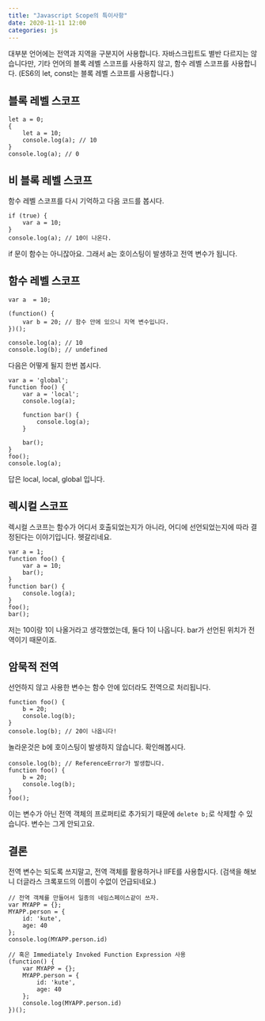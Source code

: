 ```yaml
---
title: "Javascript Scope의 특이사항"
date: 2020-11-11 12:00
categories: js
---
```


대부분 언어에는 전역과 지역을 구분지어 사용합니다. 자바스크립트도 별반 다르지는 않습니다만, 기타 언어의 블록 레벨 스코프를 사용하지 않고, 함수 레벨 스코프를 사용합니다. (ES6의 let, const는 블록 레벨 스코프를 사용합니다.)


## 블록 레벨 스코프

```
let a = 0;
{
    let a = 10;
    console.log(a); // 10
}
console.log(a); // 0
```

## 비 블록 레벨 스코프

함수 레벨 스코프를 다시 기억하고 다음 코드를 봅시다.
```
if (true) {
    var a = 10;
}
console.log(a); // 10이 나온다.
```
if 문이 함수는 아니잖아요. 그래서 a는 호이스팅이 발생하고 전역 변수가 됩니다.


## 함수 레벨 스코프

```
var a  = 10;

(function() {
    var b = 20; // 함수 안에 있으니 지역 변수입니다.
})();

console.log(a); // 10
console.log(b); // undefined

```

다음은 어떻게 될지 한번 봅시다.

```
var a = 'global';
function foo() {
    var a = 'local';
    console.log(a);
    
    function bar() {
        console.log(a);
    }

    bar();
}
foo();
console.log(a);
```
답은 local, local, global 입니다.

## 렉시컬 스코프

렉시컬 스코프는 함수가 어디서 호출되었는지가 아니라, 어디에 선언되었는지에 따라 결정된다는 이야기입니다. 헷갈리네요.

```
var a = 1;
function foo() {
    var a = 10;
    bar();
}
function bar() {
    console.log(a);
}
foo();
bar();
```

저는 10이랑 1이 나올거라고 생각했었는데, 둘다 1이 나옵니다. bar가 선언된 위치가 전역이기 때문이죠.

## 암묵적 전역

선언하지 않고 사용한 변수는 함수 안에 있더라도 전역으로 처리됩니다.
```
function foo() {
    b = 20;
    console.log(b);
}
console.log(b); // 20이 나옵니다!
```
놀라운것은 b에 호이스팅이 발생하지 않습니다. 확인해봅시다.
```
console.log(b); // ReferenceError가 발생합니다.
function foo() {
    b = 20;
    console.log(b);
}
foo();

```
이는 변수가 아닌 전역 객체의 프로퍼티로 추가되기 때문에 `delete b;`로 삭제할 수 있습니다. 변수는 그게 안되고요.

## 결론

전역 변수는 되도록 쓰지말고, 전역 객체를 활용하거나 IIFE를 사용합시다. (검색을 해보니 더글라스 크록포드의 이름이 수없이 언급되네요.)

```
// 전역 객체를 만들어서 일종의 네임스페이스같이 쓰자.
var MYAPP = {};
MYAPP.person = {
    id: 'kute',
    age: 40
};
console.log(MYAPP.person.id)

// 혹은 Immediately Invoked Function Expression 사용
(function() {
    var MYAPP = {};
    MYAPP.person = {
        id: 'kute',
        age: 40
    };
    console.log(MYAPP.person.id)
})();
```




